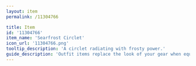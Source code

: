 ```yaml
---
layout: item
permalink: /11304766

title: Item
id: '11304766'
item_name: 'Searfrost Circlet'
icon_url: '11304766.png'
tooltip_description: 'A circlet radiating with frosty power.'
guide_description: 'Outfit items replace the look of your gear when equipped.'
---
```

